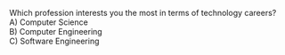 Which profession interests you the most in terms of technology careers?    
A) Computer Science    
B) Computer Engineering    
C) Software Engineering    
